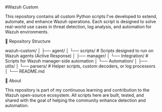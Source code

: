 #Wazuh Custom

This repository contains all custom Python scripts I’ve developed to extend, automate, and enhance Wazuh operations.
Each script is designed to solve real-world use cases in threat detection, log analysis, and automation for Wazuh environments.

📁 Repository Structure

wazuh-custom/
│
├── agent/
│   └── scripts/          # Scripts designed to run on Wazuh agents (Active Response)
│
├── manager/
│   └── Integration/       # Scripts for Wazuh manager-side automation
│   └── Automation/ 
│
├── utils/
│   └── parsers/          # Helper scripts, custom decoders, or log processors
│
└── README.md


🧠 About

This repository is part of my continuous learning and contribution to the Wazuh open-source ecosystem.
All scripts here are built, tested, and shared with the goal of helping the community enhance detection and automation.
